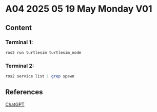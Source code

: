 # A04 2025 05 19 May Monday V01

## Content

### Terminal 1:

```bash
ros2 run turtlesim turtlesim_node
```

### Terminal 2:

```bash
ros2 service list | grep spawn
```

## References

[ChatGPT](https://chatgpt.com/)
